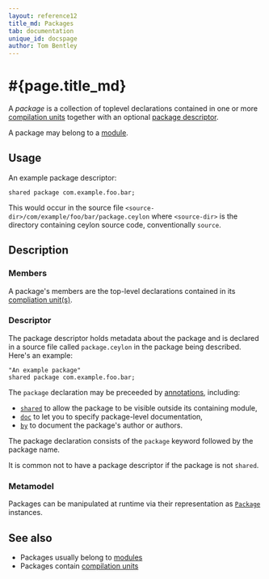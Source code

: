 ```yaml
---
layout: reference12
title_md: Packages
tab: documentation
unique_id: docspage
author: Tom Bentley
---
```


# #{page.title_md}

A *package* is a collection of toplevel declarations contained 
in one or more [compilation units](../compilation-unit) together 
with an optional [package descriptor](#descriptor).

A package may belong to a [module](../module).

## Usage 

An example package descriptor:

<!-- check:none -->
<!-- try: -->
    shared package com.example.foo.bar;

This would occur in the source file 
`<source-dir>/com/example/foo/bar/package.ceylon` where 
`<source-dir>` is the directory containing ceylon source code, 
conventionally `source`.

## Description

### Members

A package's members are the top-level declarations contained 
in its [compliation unit(s)](../compilation-unit).

### Descriptor

The 
package descriptor
holds metadata about the package and is declared in a source 
file called `package.ceylon` in the package being described. 
Here's an example:

<!-- check:none -->
<!-- try: -->
    "An example package"
    shared package com.example.foo.bar;
    
The `package` declaration may be preceeded by [annotations](../annotation), 
including:

* [`shared`](#{site.urls.apidoc_1_1}/index.html#shared) to allow the 
  package to be visible outside its containing module,
* [`doc`](#{site.urls.apidoc_1_1}/index.html#doc) 
  to let you to specify package-level documentation,
* [`by`](#{site.urls.apidoc_1_1}/index.html#by) 
  to document the package's author or authors. 

The package declaration consists of the `package` keyword 
followed by the package name.

It is common not to have a package descriptor if the package 
is not `shared`.

### Metamodel

Packages can be manipulated at runtime via their representation as
[`Package`](#{site.urls.apidoc_1_1}/meta/declaration/Package.type.html) instances. 


## See also

* Packages usually belong to [modules](../module)
* Packages contain [compilation units](../compilation-unit)
